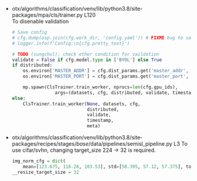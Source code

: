 - otx/algorithms/classification/venv/lib/python3.8/site-packages/mpa/cls/trainer.py L120  
    To disenable validation

    ```python
    # Save config
    # cfg.dump(osp.join(cfg.work_dir, 'config.yaml')) # FIXME bug to save
    # logger.info(f'Config:\n{cfg.pretty_text}')

    # TODO (sungchul): check other condition for vaildation
    validate = False if cfg.model.type in ['BYOL'] else True
    if distributed:
        os.environ['MASTER_ADDR'] = cfg.dist_params.get('master_addr', 'localhost')
        os.environ['MASTER_PORT'] = cfg.dist_params.get('master_port', '29500')

        mp.spawn(ClsTrainer.train_worker, nprocs=len(cfg.gpu_ids),
                    args=(datasets, cfg, distributed, validate, timestamp, meta))
    else:
        ClsTrainer.train_worker(None, datasets, cfg,
                                distributed,
                                validate,
                                timestamp,
                                meta)
    ```

- otx/algorithms/classification/venv/lib/python3.8/site-packages/recipes/stages/_base_/data/pipelines/semisl_pipeline.py L3
    To use cifar/svhn, changing target_size 224 -> 32 is required.

    ```python
    img_norm_cfg = dict(
        mean=[123.675, 116.28, 103.53], std=[58.395, 57.12, 57.375], to_rgb=True)
    __resize_target_size = 32
    ```